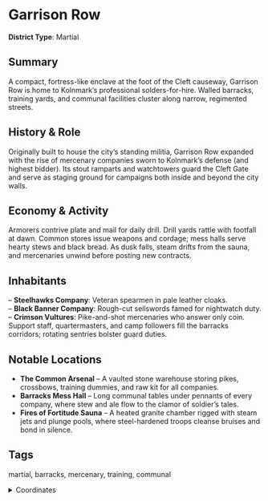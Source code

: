 # Garrison Row

**District Type**: Martial

## Summary

A compact, fortress-like enclave at the foot of the Cleft causeway, Garrison Row is home to Kolnmark’s professional solders-for-hire. Walled barracks, training yards, and communal facilities cluster along narrow, regimented streets.

## History & Role

Originally built to house the city’s standing militia, Garrison Row expanded with the rise of mercenary companies sworn to Kolnmark’s defense (and highest bidder). Its stout ramparts and watchtowers guard the Cleft Gate and serve as staging ground for campaigns both inside and beyond the city walls.

## Economy & Activity

Armorers contrive plate and mail for daily drill. Drill yards rattle with footfall at dawn. Common stores issue weapons and cordage; mess halls serve hearty stews and black bread. As dusk falls, steam drifts from the sauna, and mercenaries unwind before posting new contracts.

## Inhabitants

– **Steelhawks Company**: Veteran spearmen in pale leather cloaks.  
– **Black Banner Company**: Rough-cut sellswords famed for nightwatch duty.  
– **Crimson Vultures**: Pike-and-shot mercenaries who answer only coin.  
Support staff, quartermasters, and camp followers fill the barracks corridors; rotating sentries bolster guard duties.

## Notable Locations

- **The Common Arsenal** – A vaulted stone warehouse storing pikes, crossbows, training dummies, and raw kit for all companies.  
- **Barracks Mess Hall** – Long communal tables under pennants of every company, where stew and ale flow to the clamor of soldier’s tales.  
- **Fires of Fortitude Sauna** – A heated granite chamber rigged with steam jets and plunge pools, where steel-hardened troops cleanse bruises and bond in silence.  

## Tags

martial, barracks, mercenary, training, communal

<details>
<summary>Coordinates</summary>

[5701,2542]
[5705,3246]
[5801,3298]
[5891,3238]
[5939,3022]
[5969,2994]
[5957,2944]
[5911,2926]
[5889,2894]
[5889,2846]
[5863,2832]
[5837,2754]
[5867,2680]
[5831,2654]
[5773,2608]
[5749,2536]

</details>

